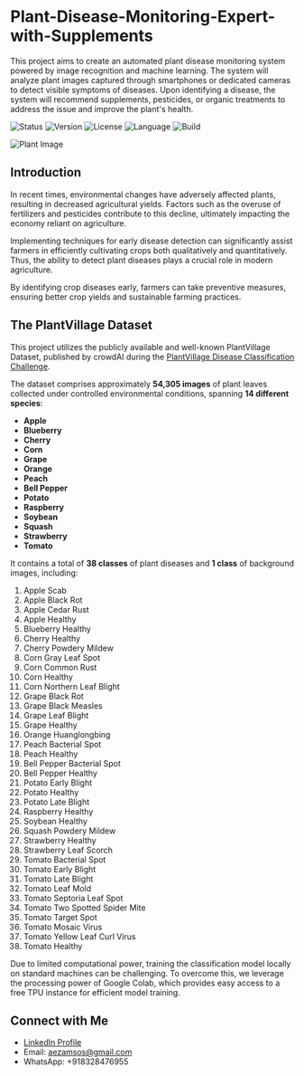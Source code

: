 # Plant-Disease-Monitoring-Expert-with-Supplements
This project aims to create an automated plant disease monitoring system powered by image recognition and machine learning. The system will analyze plant images captured through smartphones or dedicated cameras to detect visible symptoms of diseases. Upon identifying a disease, the system will recommend supplements, pesticides, or organic treatments to address the issue and improve the plant's health.

![Status](https://img.shields.io/badge/status-completed-brightgreen) 
![Version](https://img.shields.io/badge/version-1.0.0-blue) 
![License](https://img.shields.io/badge/license-MIT-green)
![Language](https://img.shields.io/badge/language-Python-orange) 
![Build](https://img.shields.io/badge/build-passing-brightgreen)

![Plant Image](https://cdn-images-1.medium.com/max/1200/1*FswlF4lZPQ4kT_gkybacZw.jpeg)

## Introduction

In recent times, environmental changes have adversely affected plants, resulting in decreased agricultural yields. Factors such as the overuse of fertilizers and pesticides contribute to this decline, ultimately impacting the economy reliant on agriculture. 

Implementing techniques for early disease detection can significantly assist farmers in efficiently cultivating crops both qualitatively and quantitatively. Thus, the ability to detect plant diseases plays a crucial role in modern agriculture.

By identifying crop diseases early, farmers can take preventive measures, ensuring better crop yields and sustainable farming practices.

## The PlantVillage Dataset

This project utilizes the publicly available and well-known PlantVillage Dataset, published by crowdAI during the [PlantVillage Disease Classification Challenge](https://www.crowdai.org/challenges/plantvillage-disease-classification-challenge).

The dataset comprises approximately **54,305 images** of plant leaves collected under controlled environmental conditions, spanning **14 different species**:

- **Apple**
- **Blueberry**
- **Cherry**
- **Corn**
- **Grape**
- **Orange**
- **Peach**
- **Bell Pepper**
- **Potato**
- **Raspberry**
- **Soybean**
- **Squash**
- **Strawberry**
- **Tomato**

It contains a total of **38 classes** of plant diseases and **1 class** of background images, including:

1. Apple Scab
2. Apple Black Rot
3. Apple Cedar Rust
4. Apple Healthy
5. Blueberry Healthy
6. Cherry Healthy
7. Cherry Powdery Mildew
8. Corn Gray Leaf Spot
9. Corn Common Rust
10. Corn Healthy
11. Corn Northern Leaf Blight
12. Grape Black Rot
13. Grape Black Measles
14. Grape Leaf Blight
15. Grape Healthy
16. Orange Huanglongbing
17. Peach Bacterial Spot
18. Peach Healthy
19. Bell Pepper Bacterial Spot
20. Bell Pepper Healthy
21. Potato Early Blight
22. Potato Healthy
23. Potato Late Blight
24. Raspberry Healthy
25. Soybean Healthy
26. Squash Powdery Mildew
27. Strawberry Healthy
28. Strawberry Leaf Scorch
29. Tomato Bacterial Spot
30. Tomato Early Blight
31. Tomato Late Blight
32. Tomato Leaf Mold
33. Tomato Septoria Leaf Spot
34. Tomato Two Spotted Spider Mite
35. Tomato Target Spot
36. Tomato Mosaic Virus
37. Tomato Yellow Leaf Curl Virus
38. Tomato Healthy

Due to limited computational power, training the classification model locally on standard machines can be challenging. To overcome this, we leverage the processing power of Google Colab, which provides easy access to a free TPU instance for efficient model training.


## Connect with Me

- [LinkedIn Profile](https://www.linkedin.com/in/aazam-shareef-234170171/)
- Email: aezamsos@gmail.com
- WhatsApp: +918328476955
